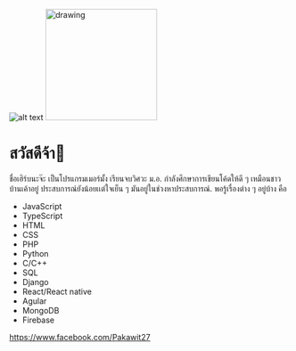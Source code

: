 ![alt text](https://firebasestorage.googleapis.com/v0/b/mylift-90495.appspot.com/o/TuFOe.png?alt=media&token=6e6393b9-2801-402f-b77a-2e74c5f4e8af "Logo Title Text 1")
<img src="https://firebasestorage.googleapis.com/v0/b/mylift-90495.appspot.com/o/TuFOe.png?alt=media&token=6e6393b9-2801-402f-b77a-2e74c5f4e8af" alt="drawing" width="200"/>


# สวัสดีจ้า👋
ชื่อเฮิร์บนะจ๊ะ เป็นโปรแกรมเมอร์มั้ง เรียนจบวิศวะ ม.อ. กำลังศึกษาการเขียนโค้ดให้ดี ๆ เหมือนชาวบ้านเค้าอยู๋ ประสบการณ์ยังน้อยเเต่ใจเย็น ๆ มันอยู่ในช่วงหาประสบการณ์.
พอรู้เรื่องต่าง ๆ อยู่บ้าง คือ
- JavaScript
- TypeScript
- HTML
- CSS
- PHP
- Python
- C/C++
- SQL
- Django
- React/React native
- Agular
- MongoDB
- Firebase


<https://www.facebook.com/Pakawit27>
